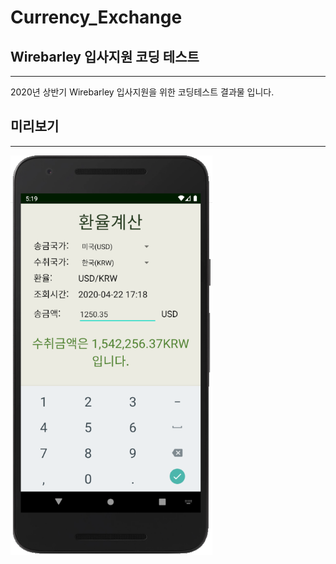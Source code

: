 # Currency_Exchange  
## Wirebarley 입사지원 코딩 테스트  
---------------------------------  
2020년 상반기 Wirebarley 입사지원을 위한 코딩테스트 결과물 입니다.  


## 미리보기
----------  
<img src="app_preview.png" width="323px" height="639px" title="App Preview" alt="app"></img>
